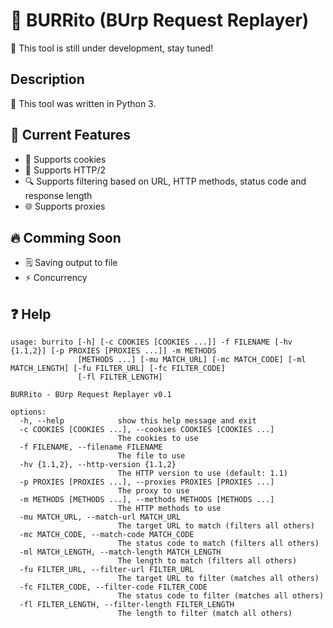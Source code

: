 # 🌯 BURRito (BUrp Request Replayer)
🚧 This tool is still under development, stay tuned!

## Description
🐍 This tool was written in Python 3.

## 🌟 Current Features
- 🍪 Supports cookies
- 🔧 Supports HTTP/2
- 🔍 Supports filtering based on URL, HTTP methods, status code and response length
- 🌐 Supports proxies

## 🔥 Comming Soon
- 🗒️ Saving output to file
- ⚡ Concurrency

## ❓ Help
```
usage: burrito [-h] [-c COOKIES [COOKIES ...]] -f FILENAME [-hv {1.1,2}] [-p PROXIES [PROXIES ...]] -m METHODS
               [METHODS ...] [-mu MATCH_URL] [-mc MATCH_CODE] [-ml MATCH_LENGTH] [-fu FILTER_URL] [-fc FILTER_CODE]
               [-fl FILTER_LENGTH]

BURRito - BUrp Request Replayer v0.1

options:
  -h, --help            show this help message and exit
  -c COOKIES [COOKIES ...], --cookies COOKIES [COOKIES ...]
                        The cookies to use
  -f FILENAME, --filename FILENAME
                        The file to use
  -hv {1.1,2}, --http-version {1.1,2}
                        The HTTP version to use (default: 1.1)
  -p PROXIES [PROXIES ...], --proxies PROXIES [PROXIES ...]
                        The proxy to use
  -m METHODS [METHODS ...], --methods METHODS [METHODS ...]
                        The HTTP methods to use
  -mu MATCH_URL, --match-url MATCH_URL
                        The target URL to match (filters all others)
  -mc MATCH_CODE, --match-code MATCH_CODE
                        The status code to match (filters all others)
  -ml MATCH_LENGTH, --match-length MATCH_LENGTH
                        The length to match (filters all others)
  -fu FILTER_URL, --filter-url FILTER_URL
                        The target URL to filter (matches all others)
  -fc FILTER_CODE, --filter-code FILTER_CODE
                        The status code to filter (matches all others)
  -fl FILTER_LENGTH, --filter-length FILTER_LENGTH
                        The length to filter (match all others)
```
